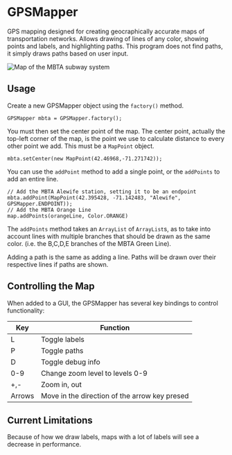 GPSMapper
=========

GPS mapping designed for creating geocraphically accurate maps of transportation networks. Allows drawing of lines of any color, showing points and labels, and highlighting paths. This program does not find paths, it simply draws paths based on user input.

![Map of the MBTA subway system](https://rawgithub.com/awscherb/GPSMapper/master/ss3.png "Map of the MBTA subway system")

Usage
-----
Create a new GPSMapper object using the `factory()` method.

    GPSMapper mbta = GPSMapper.factory();
  
You must then set the center point of the map. The center point, actually the top-left corner of the map, is the point we use to calculate distance to every other point we add. This must be a `MapPoint` object.

    mbta.setCenter(new MapPoint(42.46968,-71.271742));
    
You can use the `addPoint` method to add a single point, or the `addPoints` to add an entire line.

    // Add the MBTA Alewife station, setting it to be an endpoint
    mbta.addPoint(MapPoint(42.395428, -71.142483, "Alewife", GPSMapper.ENDPOINT));
    // Add the MBTA Orange Line 
    map.addPoints(orangeLine, Color.ORANGE)
    
The `addPoints` method takes an `ArrayList` of `ArrayList`s, as to take into account lines with multiple branches that should be drawn as the same color. (i.e. the B,C,D,E branches of the MBTA Green Line).

Adding a path is the same as adding a line. Paths will be drawn over their respective lines if paths are shown.

Controlling the Map
-------------------
When added to a GUI, the GPSMapper has several key bindings to control functionality:

Key|Function
---|--------
L|Toggle labels
P|Toggle paths
D|Toggle debug info
0-9|Change zoom level to levels 0-9
+,-|Zoom in, out
Arrows|Move in the direction of the arrow key presed

Current Limitations
-------------------
Because of how we draw labels, maps with a lot of labels will see a decrease in performance.
    
